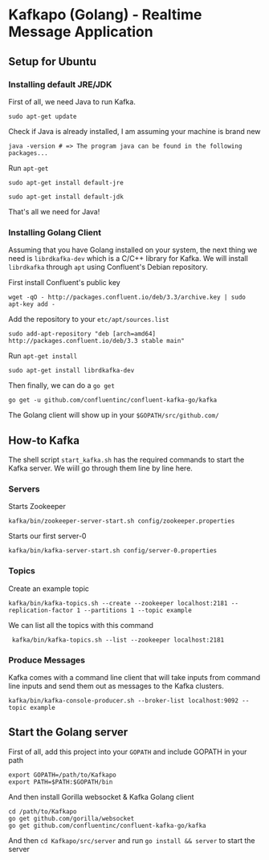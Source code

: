 # Kafkapo (Golang) - Realtime Message Application
## Setup for Ubuntu
### Installing default JRE/JDK
First of all, we need Java to run Kafka.
```shell
sudo apt-get update
```

Check if Java is already installed, I am assuming your machine is brand new
```shell
java -version # => The program java can be found in the following packages...
```

Run `apt-get`
```shell
sudo apt-get install default-jre
```
```shell
sudo apt-get install default-jdk
```
That's all we need for Java!

### Installing Golang Client
Assuming that you have Golang installed on your system, the next thing we need is `librdkafka-dev` which is a C/C++ library for Kafka. We will install `librdkafka` through `apt` using Confluent's Debian repository.

First install Confluent's public key
```shell
wget -qO - http://packages.confluent.io/deb/3.3/archive.key | sudo apt-key add -
```

Add the repository to your `etc/apt/sources.list`
```shell
sudo add-apt-repository "deb [arch=amd64] http://packages.confluent.io/deb/3.3 stable main"
```

Run `apt-get install`
```shell
sudo apt-get install librdkafka-dev
```

Then finally, we can do a `go get`
```shell
go get -u github.com/confluentinc/confluent-kafka-go/kafka
```

The Golang client will show up in your `$GOPATH/src/github.com/`

## How-to Kafka
The shell script `start_kafka.sh` has the required commands to start the Kafka server. We wiill go through them line
by line here.

### Servers
Starts Zookeeper
```shell
kafka/bin/zookeeper-server-start.sh config/zookeeper.properties
```

Starts our first server-0
```shell
kafka/bin/kafka-server-start.sh config/server-0.properties
```

### Topics
Create an example topic
```shell
kafka/bin/kafka-topics.sh --create --zookeeper localhost:2181 --replication-factor 1 --partitions 1 --topic example
```

We can list all the topics with this command
```shell
 kafka/bin/kafka-topics.sh --list --zookeeper localhost:2181
 ```

### Produce Messages
Kafka comes with a command line client that will take inputs from command line inputs and send them out as messages to the Kafka clusters.
```shell
kafka/bin/kafka-console-producer.sh --broker-list localhost:9092 --topic example
```

## Start the Golang server
First of all, add this project into your `GOPATH` and include GOPATH in your path
```
export GOPATH=/path/to/Kafkapo
export PATH=$PATH:$GOPATH/bin
```

And then install Gorilla websocket & Kafka Golang client
```
cd /path/to/Kafkapo
go get github.com/gorilla/websocket
go get github.com/confluentinc/confluent-kafka-go/kafka
```

And then `cd Kafkapo/src/server` and run `go install && server` to start the server
